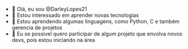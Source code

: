 - 👋 Olá, eu sou @DarleyLopes21
- 👀 Estou interessado em aprender novas tecnologias
- 🌱 Estou aprendendo algumas linguagens, como Python, C e também gerencia de projetos
- 💞️ Eu se possivel quero participar de algum projeto que envolva novos devs, pois estou iniciando na área

<!---
DarleyLopes21/DarleyLopes21 is a ✨ special ✨ repository because its `README.md` (this file) appears on your GitHub profile.
You can click the Preview link to take a look at your changes.
--->
